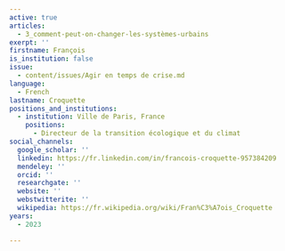 ```yaml
---
active: true
articles:
  - 3_comment-peut-on-changer-les-systèmes-urbains
exerpt: ''
firstname: François
is_institution: false
issue:
  - content/issues/Agir en temps de crise.md
language:
  - French
lastname: Croquette
positions_and_institutions:
  - institution: Ville de Paris, France
    positions:
      - Directeur de la transition écologique et du climat
social_channels:
  google_scholar: ''
  linkedin: https://fr.linkedin.com/in/francois-croquette-957384209
  mendeley: ''
  orcid: ''
  researchgate: ''
  website: ''
  webstwitterite: ''
  wikipedia: https://fr.wikipedia.org/wiki/Fran%C3%A7ois_Croquette
years:
  - 2023

---
```

